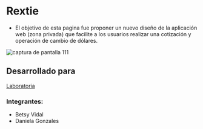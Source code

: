 # Rextie

- El objetivo de esta pagina fue proponer un nuevo diseño de la aplicación web (zona privada) que facilite a los
usuarios realizar una cotización y operación de cambio de dólares.

![captura de pantalla 111](https://user-images.githubusercontent.com/30939075/37799763-ade2b130-2dee-11e8-9bc8-d33cfaed5c9b.png)

## Desarrollado para 

[Laboratoria](http://laboratoria.la)

### Integrantes:
- Betsy Vidal
- Daniela Gonzales
 
